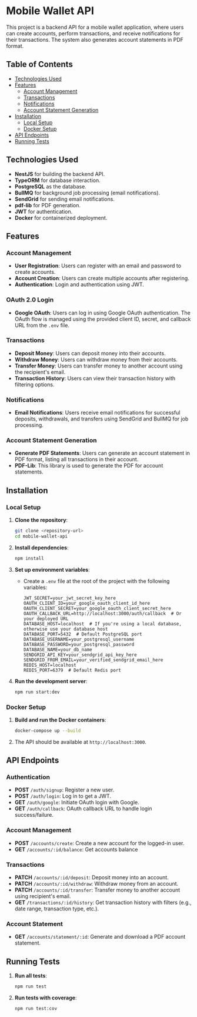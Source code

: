 # Mobile Wallet API

This project is a backend API for a mobile wallet application, where users can create accounts, perform transactions, and receive notifications for their transactions. The system also generates account statements in PDF format.

## Table of Contents

- [Technologies Used](#technologies-used)
- [Features](#features)
  - [Account Management](#account-management)
  - [Transactions](#transactions)
  - [Notifications](#notifications)
  - [Account Statement Generation](#account-statement-generation)
- [Installation](#installation)
  - [Local Setup](#local-setup)
  - [Docker Setup](#docker-setup)
- [API Endpoints](#api-endpoints)
- [Running Tests](#running-tests)

## Technologies Used

- **NestJS** for building the backend API.
- **TypeORM** for database interaction.
- **PostgreSQL** as the database.
- **BullMQ** for background job processing (email notifications).
- **SendGrid** for sending email notifications.
- **pdf-lib** for PDF generation.
- **JWT** for authentication.
- **Docker** for containerized deployment.

## Features

### Account Management
- **User Registration**: Users can register with an email and password to create accounts.
- **Account Creation**: Users can create multiple accounts after registering.
- **Authentication**: Login and authentication using JWT.

### OAuth 2.0 Login
- **Google OAuth**: Users can log in using Google OAuth authentication. The OAuth flow is managed using the provided client ID, secret, and callback URL from the `.env` file.

### Transactions
- **Deposit Money**: Users can deposit money into their accounts.
- **Withdraw Money**: Users can withdraw money from their accounts.
- **Transfer Money**: Users can transfer money to another account using the recipient's email.
- **Transaction History**: Users can view their transaction history with filtering options.

### Notifications
- **Email Notifications**: Users receive email notifications for successful deposits, withdrawals, and transfers using SendGrid and BullMQ for job processing.

### Account Statement Generation
- **Generate PDF Statements**: Users can generate an account statement in PDF format, listing all transactions in their account.
- **PDF-Lib**: This library is used to generate the PDF for account statements.

## Installation

### Local Setup

1. **Clone the repository**:
   ```bash
   git clone <repository-url>
   cd mobile-wallet-api
   ```

2. **Install dependencies**:
   ```bash
   npm install
   ```

3. **Set up environment variables**:
   - Create a `.env` file at the root of the project with the following variables:
     ```
     JWT_SECRET=your_jwt_secret_key_here
     OAUTH_CLIENT_ID=your_google_oauth_client_id_here
     OAUTH_CLIENT_SECRET=your_google_oauth_client_secret_here
     OAUTH_CALLBACK_URL=http://localhost:3000/auth/callback  # Or your deployed URL
     DATABASE_HOST=localhost  # If you're using a local database, otherwise use your database host
     DATABASE_PORT=5432  # Default PostgreSQL port
     DATABASE_USERNAME=your_postgresql_username
     DATABASE_PASSWORD=your_postgresql_password
     DATABASE_NAME=your_db_name
     SENDGRID_API_KEY=your_sendgrid_api_key_here
     SENDGRID_FROM_EMAIL=your_verified_sendgrid_email_here
     REDIS_HOST=localhost
     REDIS_PORT=6379  # Default Redis port
     ```

4. **Run the development server**:
   ```bash
   npm run start:dev
   ```

### Docker Setup

1. **Build and run the Docker containers**:
   ```bash
   docker-compose up --build
   ```

2. The API should be available at `http://localhost:3000`.

## API Endpoints

### Authentication
- **POST** `/auth/signup`: Register a new user.
- **POST** `/auth/login`: Log in to get a JWT.
- **GET** `/auth/google`: Initiate OAuth login with Google.
- **GET** `/auth/callback`: OAuth callback URL to handle login success/failure.

### Account Management
- **POST** `/accounts/create`: Create a new account for the logged-in user.
- **GET** `/accounts/:id/balance`: Get accounts balance

### Transactions
- **PATCH** `/accounts/:id/deposit`: Deposit money into an account.
- **PATCH** `/accounts/:id/withdraw`: Withdraw money from an account.
- **PATCH** `/accounts/:id/transfer`: Transfer money to another account using recipient's email.
- **GET** `/transactions/:id/history`: Get transaction history with filters (e.g., date range, transaction type, etc.).

### Account Statement
- **GET** `/accounts/statement/:id`: Generate and download a PDF account statement.


## Running Tests

1. **Run all tests**:
   ```bash
   npm run test
   ```

2. **Run tests with coverage**:
   ```bash
   npm run test:cov
   ```
